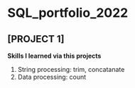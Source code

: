 # SQL_portfolio_2022
## [PROJECT 1] 
**Skills I learned via this projects**
1. String processing: trim, concatanate
2. Data processing: count
